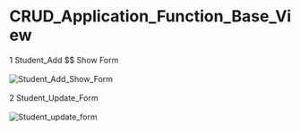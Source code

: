 # CRUD_Application_Function_Base_View
1 Student_Add $$ Show Form <br> </br>
![Student_Add_Show_Form](https://github.com/muradaliali/CRUD_Application_Function_Base_View/assets/95040712/dbceed03-9c1f-4ae6-9d2b-f4dac3834db1) <br>  </br>
2 Student_Update_Form <br> </br>
![Student_update_form](https://github.com/muradaliali/CRUD_Application_Function_Base_View/assets/95040712/65c4b397-5be9-41e0-9577-71e575783fac)

